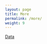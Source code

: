```yaml
---
layout: page
title: More
permalink: /more/
weight: 9
---
```


<a href="interests">
<div>
<span>Data</span>
</div>
